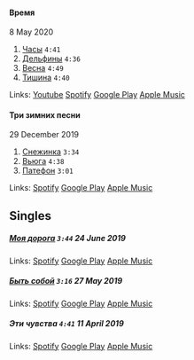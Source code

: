 #### Время
8 May 2020

1) [Часы](https://github.com/kshkn/lyrics/blob/master/%D1%87%D0%B0%D1%81%D1%8B.md) `4:41`
2) [Дельфины](https://github.com/kshkn/lyrics/blob/master/%D0%B4%D0%B5%D0%BB%D1%8C%D1%84%D0%B8%D0%BD%D1%8B.md) `4:36`
3) [Весна](https://github.com/kshkn/lyrics/blob/master/%D0%B2%D0%B5%D1%81%D0%BD%D0%B0.md) `4:49`
4) [Тишина](https://github.com/kshkn/lyrics/blob/master/%D1%82%D0%B8%D1%88%D0%B8%D0%BD%D0%B0.md) `4:40`

Links: 
[Youtube](https://www.youtube.com/playlist?list=OLAK5uy_kcRMaU2LCwbNHpaukXWHii4PVHO6NHk3Q)
[Spotify](https://open.spotify.com/album/2Qx06CwfQNjZp9wpuPDgk2)
[Google Play](https://play.google.com/store/music/album/%D0%AE%D0%BB%D1%8F_%D0%9A%D0%BE%D1%88%D0%BA%D0%B8%D0%BD%D0%B0_%D0%92%D1%80%D0%B5%D0%BC%D1%8F?id=Bw5p7c7yfykhfpz5j5kttwhzzvq)
[Apple Music](https://music.apple.com/ru/album/%D0%B2%D1%80%D0%B5%D0%BC%D1%8F-ep/1516294631)

#### Три зимних песни
29 December 2019

1) [Снежинка](https://github.com/kshkn/lyrics/blob/master/%D1%81%D0%BD%D0%B5%D0%B6%D0%B8%D0%BD%D0%BA%D0%B0.md) `3:34`
2) [Вьюга](https://github.com/kshkn/lyrics/blob/master/%D0%B2%D1%8C%D1%8E%D0%B3%D0%B0.md) `4:38`
3) [Патефон](https://github.com/kshkn/lyrics/blob/master/%D0%BF%D0%B0%D1%82%D0%B5%D1%84%D0%BE%D0%BD.md) `3:01`

Links: 
[Spotify](https://open.spotify.com/album/2nqOrWEXmZfav4Z5OMZjpw)
[Google Play](https://play.google.com/store/music/album/%D0%AE%D0%BB%D1%8F_%D0%9A%D0%BE%D1%88%D0%BA%D0%B8%D0%BD%D0%B0_%D0%A2%D1%80%D0%B8_%D0%B7%D0%B8%D0%BC%D0%BD%D0%B8%D1%85_%D0%BF%D0%B5%D1%81%D0%BD%D0%B8?id=Bsu6tvpi4v4umxkubugnrcplmqi)
[Apple Music](https://music.apple.com/ru/album/%D1%82%D1%80%D0%B8-%D0%B7%D0%B8%D0%BC%D0%BD%D0%B8%D1%85-%D0%BF%D0%B5%D1%81%D0%BD%D0%B8-single/1495316563)

## Singles

##### [Моя дорога](https://github.com/kshkn/lyrics/blob/master/%D0%BC%D0%BE%D1%8F%20%D0%B4%D0%BE%D1%80%D0%BE%D0%B3%D0%B0.md) `3:44` 24 June 2019

Links:
[Spotify](https://open.spotify.com/track/3eVHoJbDDgfTfCkO7uMfFH)
[Google Play](https://play.google.com/store/music/album/Soulway_%D0%9C%D0%BE%D1%8F_%D0%94%D0%BE%D1%80%D0%BE%D0%B3%D0%B0_feat_%D0%AE%D0%BB%D1%8F_%D0%9A%D0%BE%D1%88%D0%BA%D0%B8%D0%BD%D0%B0?id=Bclz62bua2nejn4j5kmebhzfi5a)
[Apple Music](https://music.apple.com/ru/album/%D0%BC%D0%BE%D1%8F-%D0%B4%D0%BE%D1%80%D0%BE%D0%B3%D0%B0-feat-%D1%8E%D0%BB%D1%8F-%D0%BA%D0%BE%D1%88%D0%BA%D0%B8%D0%BD%D0%B0-single/1469140828)

##### [Быть собой](https://github.com/kshkn/lyrics/blob/master/%D0%B1%D1%8B%D1%82%D1%8C%20%D1%81%D0%BE%D0%B1%D0%BE%D0%B9.md) `3:16` 27 May 2019

Links:
[Spotify](https://open.spotify.com/track/08fLn8hDsikTgf4H5U80VG)
[Google Play](https://play.google.com/store/music/album/Soulway_%D0%91%D1%8B%D1%82%D1%8C_%D0%A1%D0%BE%D0%B1%D0%BE%D0%B9_feat_%D0%AE%D0%BB%D1%8F_%D0%9A%D0%BE%D1%88%D0%BA%D0%B8%D0%BD%D0%B0?id=Bq5ez2qaqqlrbfwpovnr62iewbi)
[Apple Music](https://music.apple.com/ru/album/%D0%B1%D1%8B%D1%82%D1%8C-%D1%81%D0%BE%D0%B1%D0%BE%D0%B9-feat-%D1%8E%D0%BB%D1%8F-%D0%BA%D0%BE%D1%88%D0%BA%D0%B8%D0%BD%D0%B0-single/1465419085)

##### Эти чувства `4:41` 11 April 2019

Links:
[Spotify](https://open.spotify.com/track/0bQd81AoHz0EVwHxJy0FXN)
[Google Play](https://play.google.com/store/music/album/Soulway_%D0%AD%D1%82%D0%B8_%D0%A7%D1%83%D0%B2%D1%81%D1%82%D0%B2%D0%B0_feat_%D0%AE%D0%BB%D1%8F_%D0%9A%D0%BE%D1%88%D0%BA%D0%B8%D0%BD%D0%B0?id=By5vvbhjsq6vgzksrqg7d6bdnzy)
[Apple Music](https://music.apple.com/ru/album/%D1%8D%D1%82%D0%B8-%D1%87%D1%83%D0%B2%D1%81%D1%82%D0%B2%D0%B0-feat-%D1%8E%D0%BB%D1%8F-%D0%BA%D0%BE%D1%88%D0%BA%D0%B8%D0%BD%D0%B0-single/id1469142426)



